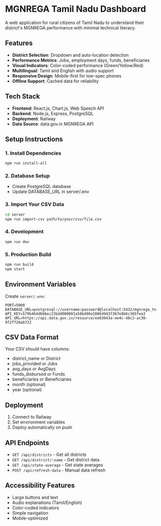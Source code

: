 # MGNREGA Tamil Nadu Dashboard

A web application for rural citizens of Tamil Nadu to understand their district's MGNREGA performance with minimal technical literacy.

## Features

- **District Selection**: Dropdown and auto-location detection
- **Performance Metrics**: Jobs, employment days, funds, beneficiaries
- **Visual Indicators**: Color-coded performance (Green/Yellow/Red)
- **Multilingual**: Tamil and English with audio support
- **Responsive Design**: Mobile-first for low-spec phones
- **Offline Support**: Cached data for reliability

## Tech Stack

- **Frontend**: React.js, Chart.js, Web Speech API
- **Backend**: Node.js, Express, PostgreSQL
- **Deployment**: Railway
- **Data Source**: data.gov.in MGNREGA API

## Setup Instructions

### 1. Install Dependencies
```bash
npm run install-all
```

### 2. Database Setup
- Create PostgreSQL database
- Update DATABASE_URL in server/.env

### 3. Import Your CSV Data
```bash
cd server
npm run import-csv path/to/your/csv/file.csv
```

### 4. Development
```bash
npm run dev
```

### 5. Production Build
```bash
npm run build
npm start
```

## Environment Variables

Create `server/.env`:
```
PORT=5000
DATABASE_URL=postgresql://username:password@localhost:5432/mgnrega_tn
API_KEY=579b464db66ec23bdd000001a58bd96e288649437367e8b6c365fea3
API_URL=https://api.data.gov.in/resource/ee03643a-ee4c-48c2-ac30-9f2ff26ab722
```

## CSV Data Format

Your CSV should have columns:
- district_name or District
- jobs_provided or Jobs
- avg_days or AvgDays
- funds_disbursed or Funds
- beneficiaries or Beneficiaries
- month (optional)
- year (optional)

## Deployment

1. Connect to Railway
2. Set environment variables
3. Deploy automatically on push

## API Endpoints

- `GET /api/districts` - Get all districts
- `GET /api/district/:name` - Get district data
- `GET /api/state-average` - Get state averages
- `POST /api/refresh-data` - Manual data refresh

## Accessibility Features

- Large buttons and text
- Audio explanations (Tamil/English)
- Color-coded indicators
- Simple navigation
- Mobile-optimized
